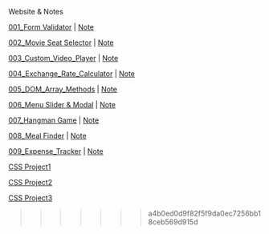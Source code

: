 Website & Notes

[001_Form Validator](https://leonsika.github.io/my_projects/001_Form%20Validator/index.html) | [Note](https://hackmd.io/@F8_ZGXr0SHWEX7aKUyrU9w/rJkY06GXd)

[002_Movie Seat Selector](https://leonsika.github.io/my_projects/002_Movie_Seat_Booking/index.html) | [Note](https://hackmd.io/@F8_ZGXr0SHWEX7aKUyrU9w/BkOiGUsVO)

[003_Custom_Video_Player](https://leonsika.github.io/my_projects/003_Custom_Video_Player/index.html) | [Note](https://hackmd.io/@F8_ZGXr0SHWEX7aKUyrU9w/SyZubDlPO)

[004_Exchange_Rate_Calculator](https://leonsika.github.io/my_projects/004_Exchange_Rate_Calculator/index.html) | [Note](https://hackmd.io/@F8_ZGXr0SHWEX7aKUyrU9w/rJN3XPbD_)

[005_DOM_Array_Methods](https://leonsika.github.io/my_projects/005_DOM_Array_Methods/index.html) |
[Note](https://hackmd.io/@F8_ZGXr0SHWEX7aKUyrU9w/S1mOPjSRP)

[006_Menu Slider & Modal](https://leonsika.github.io/my_projects/006_Menu_Slider_and_Modal/index.html) |
[Note](https://hackmd.io/@F8_ZGXr0SHWEX7aKUyrU9w/rkUTH3Bvu)

[007_Hangman Game](https://leonsika.github.io/my_projects/007_Hangman_Game/index.html) |
[Note](https://hackmd.io/fZVWaS2kTx20pCbxHYzVgQ)

[008_Meal Finder](https://leonsika.github.io/my_projects/008_Meal_Finder/index.html) |
[Note](https://hackmd.io/@F8_ZGXr0SHWEX7aKUyrU9w/HJh_70eju)

[009_Expense_Tracker](https://leonsika.github.io/my_projects/009_Expense_Tracker/index.html) |
[Note](https://hackmd.io/@F8_ZGXr0SHWEX7aKUyrU9w/HJh_70eju)

[CSS Project1](https://leonsika.github.io/my_projects/CSS_Project1/index.html)

[CSS Project2](https://leonsika.github.io/my_projects/CSS_Project2/index.html)

[CSS Project3](https://leonsika.github.io/my_projects/CSS_Project3/index.html)

> > > > > > > a4b0ed0d9f82f5f9da0ec7256bb18ceb569d915d
